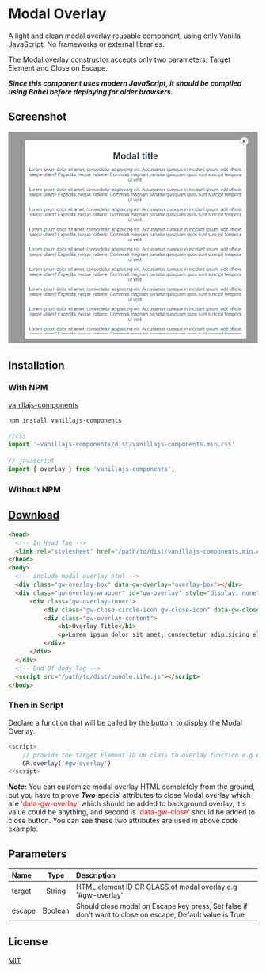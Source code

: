 # Modal Overlay
A light and clean modal overlay reusable component, using only Vanilla JavaScript. No frameworks or external libraries.

The Modal overlay constructor accepts only two parameters: Target Element and Close on Escape.

***Since this component uses modern JavaScript, it should be compiled using Babel before deploying for older browsers.***
## Screenshot
![alt Overlay](overlay.png "Overlay")
## Installation
### With NPM

[vanillajs-components](https://www.npmjs.com/package/vanillajs-components)
```bash
npm install vanillajs-components
```

```javascript
//css
import '~vanillajs-components/dist/vanillajs-components.min.css'

// javascript
import { overlay } from 'vanillajs-components';

```
### Without NPM

## <a target="_blank" href="https://github.com/grim-reapper/vanillajs-components/archive/refs/heads/main.zip">Download</a>


```html
<head>
  <!-- In Head Tag -->
  <link rel="stylesheet" href="/path/to/dist/vanillajs-components.min.css">
</head>
<body>
  <!-- include modal overlay html -->
  <div class="gw-overlay-box" data-gw-overlay="overlay-box"></div>
  <div class="gw-overlay-wrapper" id="gw-overlay" style="display: none">
      <div class="gw-overlay-inner">
          <div class="gw-close-circle-icon gw-close-icon" data-gw-close="gw-close"></div>
          <div class="gw-overlay-content">
              <h1>Overlay Title</h1>
              <p>Lorem ipsum dolor sit amet, consectetur adipisicing elit. Dignissimos dolor, fugit ipsam iusto modi pariatur possimus similique sunt tempore voluptatem? Cum dicta exercitationem id illum modi nisi quos sunt tempore.</p>
          </div>
      </div>
  </div>
  <!-- End Of Body Tag -->
  <script src="/path/to/dist/bundle.iife.js"></script>
</body>
```
### Then in Script
Declare a function that will be called by the button, to display the Modal Overlay.

```javascript
<script>
    // provide the target Element ID OR class to overlay function e.g #my-modal or .my-modal
    GR.overlay('#gw-overlay')
</script>
```
***Note:*** You can customize modal overlay HTML completely from the ground, but you have to prove ***Two*** special attributes to close Modal overlay which are <span style="color: red">'data-gw-overlay'</span> which should be added to background overlay, it's value could be anything, and second is <span style="color: red">'data-gw-close'</span> should be added to close button. You can see these two attributes are used in above code example.

## Parameters
| Name      | Type | Description|
| :---        |    :----:   | :--- |
| target        | String      | HTML element ID OR CLASS of modal overlay e.g '#gw-overlay'|
| escape   | Boolean       | Should close modal on Escape key press, Set false if don't want to close on escape, Default value is True

## License
[MIT](https://choosealicense.com/licenses/mit/)

